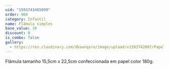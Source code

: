 ```yaml
---
uid: "1593743465099"
order: 960
category: Infantil
name: Flâmula simples
base_value: 10
discount: 0
is_combo: false
gallery:
  - https://res.cloudinary.com/dkaanqsro/image/upload/v1593742007/Papelaria%20infantil/Flamula_b%C3%A1sica_yn5ptm.jpg
---
```

Flâmula tamanho 15,5cm x 22,5cm confeccionada em papel color 180g.